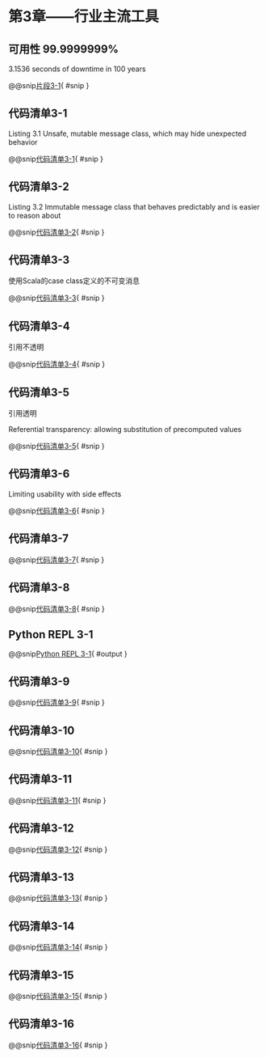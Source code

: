 # 第3章——行业主流工具

## 可用性 99.9999999%

3.1536 seconds of downtime in 100 years
 
@@snip[片段3-1](../../../../chapter03/snips/snip3-1.md){ #snip }

## 代码清单3-1

Listing 3.1 Unsafe, mutable message class, which may hide unexpected behavior

@@snip[代码清单3-1](../../../../chapter03/src/main/java/chapter03/Unsafe.java){ #snip }

## 代码清单3-2

Listing 3.2 Immutable message class that behaves predictably and is easier to reason about

@@snip[代码清单3-2](../../../../chapter03/src/main/java/chapter03/Immutable.java){ #snip }

## 代码清单3-3

使用Scala的case class定义的不可变消息

@@snip[代码清单3-3](../../../../chapter03/src/main/scala/chapter03/Message.scala){ #snip }

## 代码清单3-4

引用不透明

@@snip[代码清单3-4](../../../../chapter03/src/main/java/chapter03/UsingStringBuffer.java){ #snip }

## 代码清单3-5

引用透明

Referential transparency: allowing substitution of precomputed values

@@snip[代码清单3-5](../../../../chapter03/src/main/java/chapter03/Rooter.java){ #snip }

## 代码清单3-6

Limiting usability with side effects

@@snip[代码清单3-6](../../../../chapter03/src/main/java/chapter03/SideEffecting.java){ #snip }

## 代码清单3-7

@@snip[代码清单3-7](../../../../chapter03/src/main/java/chapter03/IntSeeding.java){ #snip }

## 代码清单3-8

@@snip[代码清单3-8](../../../../chapter03/src/main/java/chapter03/UsingMapFunction.java){ #snip }


## Python REPL 3-1

@@snip[Python REPL 3-1](../../../../chapter03/src/main/python/output/myFunction.py.output){ #output }

## 代码清单3-9

@@snip[代码清单3-9](../../../../chapter03/eventloop/src/main/js/sample.js){ #snip }

## 代码清单3-10

@@snip[代码清单3-10](../../../../chapter03/csp/src/main/go/sample.go){ #snip }

## 代码清单3-11

@@snip[代码清单3-11](../../../../chapter03/futures-and-promises/src/main/java/chapter03/future/ParallelRetrievalExample.java){ #snip }

## 代码清单3-12

@@snip[代码清单3-12](../../../../chapter03/futures-and-promises/src/main/scala/chapter03/future/StagedFuturesForExample.scala){ #snip }

## 代码清单3-13

@@snip[代码清单3-13](../../../../chapter03/futures-and-promises/src/main/scala/chapter03/future/StagedFuturesAsyncExample.scala){ #snip }

## 代码清单3-14

@@snip[代码清单3-14](../../../../chapter03/reactiveExtensions/src/main/java/chapter03/rxjava/RxJavaExample.java){ #snip }

## 代码清单3-15

@@snip[代码清单3-15](../../../../chapter03/reactiveExtensions/src/main/java/chapter03/rxjava/RxJavaExampleDriver.java){ #snip }

## 代码清单3-16

@@snip[代码清单3-16](../../../../chapter03/actor/src/main/scala/chapter03/actor/Example.scala){ #snip }







